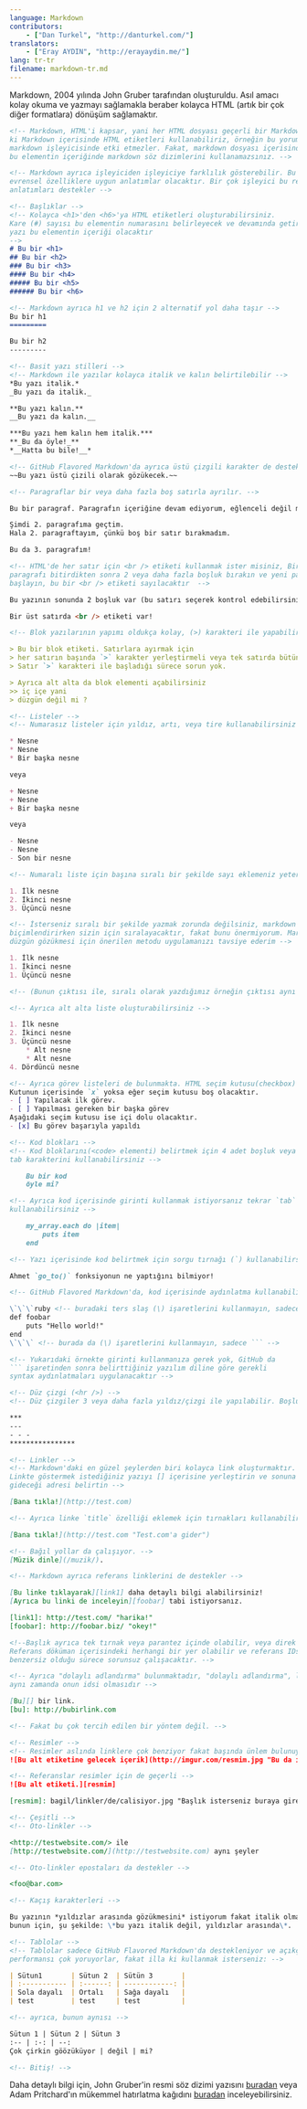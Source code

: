 ```yaml
---
language: Markdown
contributors:
    - ["Dan Turkel", "http://danturkel.com/"]
translators:
    - ["Eray AYDIN", "http://erayaydin.me/"]
lang: tr-tr
filename: markdown-tr.md
---
```


Markdown, 2004 yılında John Gruber tarafından oluşturuldu. Asıl amacı kolay okuma ve yazmayı sağlamakla beraber kolayca HTML (artık bir çok diğer formatlara) dönüşüm sağlamaktır.


```md
<!-- Markdown, HTML'i kapsar, yani her HTML dosyası geçerli bir Markdown dosyasıdır, bu demektir
ki Markdown içerisinde HTML etiketleri kullanabiliriz, örneğin bu yorum elementi, ve
markdown işleyicisinde etki etmezler. Fakat, markdown dosyası içerisinde HTML elementi oluşturursanız,
bu elementin içeriğinde markdown söz dizimlerini kullanamazsınız. -->

<!-- Markdown ayrıca işleyiciden işleyiciye farklılık gösterebilir. Bu rehberde
evrensel özelliklere uygun anlatımlar olacaktır. Bir çok işleyici bu rehberdeki
anlatımları destekler -->

<!-- Başlıklar -->
<!-- Kolayca <h1>'den <h6>'ya HTML etiketleri oluşturabilirsiniz.
Kare (#) sayısı bu elementin numarasını belirleyecek ve devamında getirdiğiniz
yazı bu elementin içeriği olacaktır
-->
# Bu bir <h1>
## Bu bir <h2>
### Bu bir <h3>
#### Bu bir <h4>
##### Bu bir <h5>
###### Bu bir <h6>

<!-- Markdown ayrıca h1 ve h2 için 2 alternatif yol daha taşır -->
Bu bir h1
=========

Bu bir h2
---------

<!-- Basit yazı stilleri -->
<!-- Markdown ile yazılar kolayca italik ve kalın belirtilebilir -->
*Bu yazı italik.*
_Bu yazı da italik._

**Bu yazı kalın.**
__Bu yazı da kalın.__

***Bu yazı hem kalın hem italik.***
**_Bu da öyle!_**
*__Hatta bu bile!__*

<!-- GitHub Flavored Markdown'da ayrıca üstü çizgili karakter de desteklenir: -->
~~Bu yazı üstü çizili olarak gözükecek.~~

<!-- Paragraflar bir veya daha fazla boş satırla ayrılır. -->

Bu bir paragraf. Paragrafın içeriğine devam ediyorum, eğlenceli değil mi?

Şimdi 2. paragrafıma geçtim.
Hala 2. paragraftayım, çünkü boş bir satır bırakmadım.

Bu da 3. paragrafım!

<!-- HTML'de her satır için <br /> etiketi kullanmak ister misiniz, Bir
paragrafı bitirdikten sonra 2 veya daha fazla boşluk bırakın ve yeni paragrafa
başlayın, bu bir <br /> etiketi sayılacaktır  -->

Bu yazının sonunda 2 boşluk var (bu satırı seçerek kontrol edebilirsiniz).

Bir üst satırda <br /> etiketi var!

<!-- Blok yazılarının yapımı oldukça kolay, (>) karakteri ile yapabilirsiniz  -->

> Bu bir blok etiketi. Satırlara ayırmak için
> her satırın başında `>` karakter yerleştirmeli veya tek satırda bütün içeriği yazabilirsiniz.
> Satır `>` karakteri ile başladığı sürece sorun yok.

> Ayrıca alt alta da blok elementi açabilirsiniz
>> iç içe yani
> düzgün değil mi ?

<!-- Listeler -->
<!-- Numarasız listeler için yıldız, artı, veya tire kullanabilirsiniz -->

* Nesne
* Nesne
* Bir başka nesne

veya

+ Nesne
+ Nesne
+ Bir başka nesne

veya

- Nesne
- Nesne
- Son bir nesne

<!-- Numaralı liste için başına sıralı bir şekilde sayı eklemeniz yeterli -->

1. İlk nesne
2. İkinci nesne
3. Üçüncü nesne

<!-- İsterseniz sıralı bir şekilde yazmak zorunda değilsiniz, markdown
biçimlendirirken sizin için sıralayacaktır, fakat bunu önermiyorum. Markdown dosyasının
düzgün gözükmesi için önerilen metodu uygulamanızı tavsiye ederim -->

1. İlk nesne
1. İkinci nesne
1. Üçüncü nesne

<!-- (Bunun çıktısı ile, sıralı olarak yazdığımız örneğin çıktısı aynı olacaktır) -->

<!-- Ayrıca alt alta liste oluşturabilirsiniz -->

1. İlk nesne
2. İkinci nesne
3. Üçüncü nesne
    * Alt nesne
    * Alt nesne
4. Dördüncü nesne

<!-- Ayrıca görev listeleri de bulunmakta. HTML seçim kutusu(checkbox) oluşturacaktır. -->
Kutunun içerisinde `x` yoksa eğer seçim kutusu boş olacaktır.
- [ ] Yapılacak ilk görev.
- [ ] Yapılması gereken bir başka görev
Aşağıdaki seçim kutusu ise içi dolu olacaktır.
- [x] Bu görev başarıyla yapıldı

<!-- Kod blokları -->
<!-- Kod bloklarını(<code> elementi) belirtmek için 4 adet boşluk veya bir
tab karakterini kullanabilirsiniz -->

    Bu bir kod
    öyle mi?

<!-- Ayrıca kod içerisinde girinti kullanmak istiyorsanız tekrar `tab` veya `4 boşluk`
kullanabilirsiniz -->

    my_array.each do |item|
        puts item
    end

<!-- Yazı içerisinde kod belirtmek için sorgu tırnağı (`) kullanabilirsiniz -->

Ahmet `go_to()` fonksiyonun ne yaptığını bilmiyor!

<!-- GitHub Flavored Markdown'da, kod içerisinde aydınlatma kullanabilirsiniz -->

\`\`\`ruby <!-- buradaki ters slaş (\) işaretlerini kullanmayın, sadece ```ruby ! -->
def foobar
    puts "Hello world!"
end
\`\`\` <!-- burada da (\) işaretlerini kullanmayın, sadece ``` -->

<!-- Yukarıdaki örnekte girinti kullanmanıza gerek yok, GitHub da
``` işaretinden sonra belirttiğiniz yazılım diline göre gerekli
syntax aydınlatmaları uygulanacaktır -->

<!-- Düz çizgi (<hr />) -->
<!-- Düz çizgiler 3 veya daha fazla yıldız/çizgi ile yapılabilir. Boşluklar önemsiz. -->

***
---
- - -
****************

<!-- Linkler -->
<!-- Markdown'daki en güzel şeylerden biri kolayca link oluşturmaktır.
Linkte göstermek istediğiniz yazıyı [] içerisine yerleştirin ve sonuna parantezler içerisinde ()
gideceği adresi belirtin -->

[Bana tıkla!](http://test.com)

<!-- Ayrıca linke `title` özelliği eklemek için tırnakları kullanabilirsiniz -->

[Bana tıkla!](http://test.com "Test.com'a gider")

<!-- Bağıl yollar da çalışıyor. -->
[Müzik dinle](/muzik/).

<!-- Markdown ayrıca referans linklerini de destekler -->

[Bu linke tıklayarak][link1] daha detaylı bilgi alabilirsiniz!
[Ayrıca bu linki de inceleyin][foobar] tabi istiyorsanız.

[link1]: http://test.com/ "harika!"
[foobar]: http://foobar.biz/ "okey!"

<!--Başlık ayrıca tek tırnak veya parantez içinde olabilir, veya direk yazılabilir.
Referans döküman içerisindeki herhangi bir yer olabilir ve referans IDsi
benzersiz olduğu sürece sorunsuz çalışacaktır. -->

<!-- Ayrıca "dolaylı adlandırma" bulunmaktadır, "dolaylı adlandırma", linkin yazısının
aynı zamanda onun idsi olmasıdır -->

[Bu][] bir link.
[bu]: http://bubirlink.com

<!-- Fakat bu çok tercih edilen bir yöntem değil. -->

<!-- Resimler -->
<!-- Resimler aslında linklere çok benziyor fakat başında ünlem bulunuyor! -->
![Bu alt etiketine gelecek içerik](http://imgur.com/resmim.jpg "Bu da isteğe bağlı olan bir başlık")

<!-- Referanslar resimler için de geçerli -->
![Bu alt etiketi.][resmim]

[resmim]: bagil/linkler/de/calisiyor.jpg "Başlık isterseniz buraya girebilirsiniz"

<!-- Çeşitli -->
<!-- Oto-linkler -->

<http://testwebsite.com/> ile
[http://testwebsite.com/](http://testwebsite.com) aynı şeyler

<!-- Oto-linkler epostaları da destekler -->

<foo@bar.com>

<!-- Kaçış karakterleri -->

Bu yazının *yıldızlar arasında gözükmesini* istiyorum fakat italik olmamasını istiyorum,
bunun için, şu şekilde: \*bu yazı italik değil, yıldızlar arasında\*.

<!-- Tablolar -->
<!-- Tablolar sadece GitHub Flavored Markdown'da destekleniyor ve açıkçası
performansı çok yoruyorlar, fakat illa ki kullanmak isterseniz: -->

| Sütun1       | Sütun 2  | Sütün 3       |
| :----------- | :------: | ------------: |
| Sola dayalı  | Ortalı   | Sağa dayalı   |
| test         | test     | test          |

<!-- ayrıca, bunun aynısı -->

Sütun 1 | Sütun 2 | Sütun 3
:-- | :-: | --:
Çok çirkin göözüküyor | değil | mi?

<!-- Bitiş! -->

```

Daha detaylı bilgi için, John Gruber'in resmi söz dizimi yazısını [buradan](http://daringfireball.net/projects/markdown/syntax) veya Adam Pritchard'ın mükemmel hatırlatma kağıdını [buradan](https://github.com/adam-p/markdown-here/wiki/Markdown-Cheatsheet) inceleyebilirsiniz.
